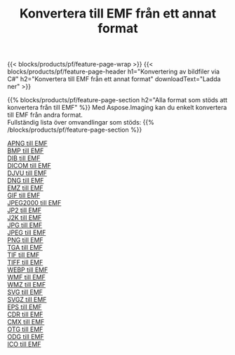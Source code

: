 ﻿---
title: Konvertera till EMF från ett annat format 
weight: 3920
url: /sv/net/conversion/to/emf 
lang: sv
langdirlevel: 2
locales: zh-hans,ja,it,ru,de,es,fr,nl,id,lt,pl,pt,vi,tr,ko,zh-hant,ar,hi,th,sv,cs,uk,he
description: Med Aspose.Imaging kan du enkelt konvertera till EMF från andra format
---

{{< blocks/products/pf/feature-page-wrap >}}
{{< blocks/products/pf/feature-page-header h1="Konvertering av bildfiler via C#" h2="Konvertera till EMF från ett annat format" downloadText="Ladda ner" >}}


{{% blocks/products/pf/feature-page-section  h2="Alla format som stöds att konvertera från till EMF" %}}
Med Aspose.Imaging kan du enkelt konvertera till EMF från andra format.
<br/>
Fullständig lista över omvandlingar som stöds:
{{% /blocks/products/pf/feature-page-section %}}
<div class="container-fluid productfamilypage bg-gray">
    <div class="convertypes bg-gray agp-content section">
        <div class="container">
		<div class="row other-converters">
		    <div class='col-md-2 other-converter remove-lp remove-rp'><a href="/imaging/sv/net/conversion/apng-to-emf" >APNG till EMF</a></div>
<div class='col-md-2 other-converter remove-lp remove-rp'><a href="/imaging/sv/net/conversion/bmp-to-emf" >BMP till EMF</a></div>
<div class='col-md-2 other-converter remove-lp remove-rp'><a href="/imaging/sv/net/conversion/dib-to-emf" >DIB till EMF</a></div>
<div class='col-md-2 other-converter remove-lp remove-rp'><a href="/imaging/sv/net/conversion/dicom-to-emf" >DICOM till EMF</a></div>
<div class='col-md-2 other-converter remove-lp remove-rp'><a href="/imaging/sv/net/conversion/djvu-to-emf" >DJVU till EMF</a></div>
<div class='col-md-2 other-converter remove-lp remove-rp'><a href="/imaging/sv/net/conversion/dng-to-emf" >DNG till EMF</a></div>
<div class='col-md-2 other-converter remove-lp remove-rp'><a href="/imaging/sv/net/conversion/emz-to-emf" >EMZ till EMF</a></div>
<div class='col-md-2 other-converter remove-lp remove-rp'><a href="/imaging/sv/net/conversion/gif-to-emf" >GIF till EMF</a></div>
<div class='col-md-2 other-converter remove-lp remove-rp'><a href="/imaging/sv/net/conversion/jpeg2000-to-emf" >JPEG2000 till EMF</a></div>
<div class='col-md-2 other-converter remove-lp remove-rp'><a href="/imaging/sv/net/conversion/jp2-to-emf" >JP2 till EMF</a></div>
<div class='col-md-2 other-converter remove-lp remove-rp'><a href="/imaging/sv/net/conversion/j2k-to-emf" >J2K till EMF</a></div>
<div class='col-md-2 other-converter remove-lp remove-rp'><a href="/imaging/sv/net/conversion/jpg-to-emf" >JPG till EMF</a></div>
<div class='col-md-2 other-converter remove-lp remove-rp'><a href="/imaging/sv/net/conversion/jpeg-to-emf" >JPEG till EMF</a></div>
<div class='col-md-2 other-converter remove-lp remove-rp'><a href="/imaging/sv/net/conversion/png-to-emf" >PNG till EMF</a></div>
<div class='col-md-2 other-converter remove-lp remove-rp'><a href="/imaging/sv/net/conversion/tga-to-emf" >TGA till EMF</a></div>
<div class='col-md-2 other-converter remove-lp remove-rp'><a href="/imaging/sv/net/conversion/tif-to-emf" >TIF till EMF</a></div>
<div class='col-md-2 other-converter remove-lp remove-rp'><a href="/imaging/sv/net/conversion/tiff-to-emf" >TIFF till EMF</a></div>
<div class='col-md-2 other-converter remove-lp remove-rp'><a href="/imaging/sv/net/conversion/webp-to-emf" >WEBP till EMF</a></div>
<div class='col-md-2 other-converter remove-lp remove-rp'><a href="/imaging/sv/net/conversion/wmf-to-emf" >WMF till EMF</a></div>
<div class='col-md-2 other-converter remove-lp remove-rp'><a href="/imaging/sv/net/conversion/wmz-to-emf" >WMZ till EMF</a></div>
<div class='col-md-2 other-converter remove-lp remove-rp'><a href="/imaging/sv/net/conversion/svg-to-emf" >SVG till EMF</a></div>
<div class='col-md-2 other-converter remove-lp remove-rp'><a href="/imaging/sv/net/conversion/svgz-to-emf" >SVGZ till EMF</a></div>
<div class='col-md-2 other-converter remove-lp remove-rp'><a href="/imaging/sv/net/conversion/eps-to-emf" >EPS till EMF</a></div>
<div class='col-md-2 other-converter remove-lp remove-rp'><a href="/imaging/sv/net/conversion/cdr-to-emf" >CDR till EMF</a></div>
<div class='col-md-2 other-converter remove-lp remove-rp'><a href="/imaging/sv/net/conversion/cmx-to-emf" >CMX till EMF</a></div>
<div class='col-md-2 other-converter remove-lp remove-rp'><a href="/imaging/sv/net/conversion/otg-to-emf" >OTG till EMF</a></div>
<div class='col-md-2 other-converter remove-lp remove-rp'><a href="/imaging/sv/net/conversion/odg-to-emf" >ODG till EMF</a></div>
<div class='col-md-2 other-converter remove-lp remove-rp'><a href="/imaging/sv/net/conversion/ico-to-emf" >ICO till EMF</a></div>
                </div>
        </div>
    </div>
</div>
<br/>

